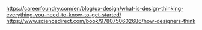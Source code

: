 https://careerfoundry.com/en/blog/ux-design/what-is-design-thinking-everything-you-need-to-know-to-get-started/
https://www.sciencedirect.com/book/9780750602686/how-designers-think

